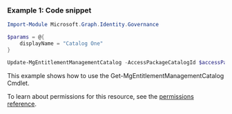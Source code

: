 ### Example 1: Code snippet

```powershellImport-Module Microsoft.Graph.Identity.Governance

$params = @{
	displayName = "Catalog One"
}

Update-MgEntitlementManagementCatalog -AccessPackageCatalogId $accessPackageCatalogId -BodyParameter $params
```
This example shows how to use the Get-MgEntitlementManagementCatalog Cmdlet.
To learn about permissions for this resource, see the [permissions reference](/graph/permissions-reference).

